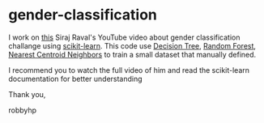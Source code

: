 # gender-classification

I work on [this](https://youtu.be/T5pRlIbr6gg?list=PL2-dafEMk2A6QKz1mrk1uIGfHkC1zZ6UU) Siraj Raval's YouTube video about gender classification challange using [scikit-learn](https://scikit-learn.org/stable/ "scikit-learn"). This code use [Decision Tree](https://scikit-learn.org/stable/modules/tree.html), [Random Forest](https://scikit-learn.org/stable/modules/ensemble.html), [Nearest Centroid Neighbors](https://scikit-learn.org/stable/modules/neighbors.html#nearest-neighbors-classification) to train a small dataset that manually defined.

I recommend you to watch the full video of him and read the scikit-learn documentation for better understanding

Thank you,

robbyhp
